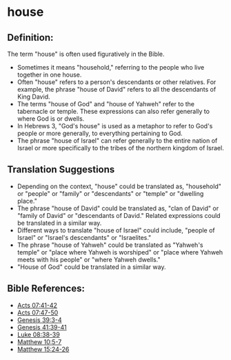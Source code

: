# house #

## Definition: ##

The term "house" is often used figuratively in the Bible. 

* Sometimes it means "household," referring to the people who live together in one house.
* Often "house" refers to a person's descendants or other relatives. For example, the phrase "house of David" refers to all the descendants of King David.
* The terms "house of God" and "house of Yahweh" refer to the tabernacle or temple. These expressions can also refer generally to where God is or dwells.
* In Hebrews 3, "God's house" is used as a metaphor to refer to God's people or more generally, to everything pertaining to God.
* The phrase "house of Israel" can refer generally to the entire nation of Israel or more specifically to the tribes of the northern kingdom of Israel.

## Translation Suggestions ##

* Depending on the context, "house" could be translated as, "household" or "people" or "family" or "descendants" or "temple" or "dwelling place."
* The phrase "house of David" could be translated as, "clan of David" or "family of David" or "descendants of David." Related expressions could be translated in a similar way.
* Different ways to translate "house of Israel" could include, "people of Israel" or "Israel's descendants" or "Israelites."
* The phrase "house of Yahweh" could be translated as "Yahweh's temple" or "place where Yahweh is worshiped" or "place where Yahweh meets with his people" or "where Yahweh dwells."
* "House of God" could be translated in a similar way.



## Bible References: ##

* [Acts 07:41-42](en/tn/act/help/07/41)
* [Acts 07:47-50](en/tn/act/help/07/47)
* [Genesis 39:3-4](en/tn/gen/help/39/03)
* [Genesis 41:39-41](en/tn/gen/help/41/39)
* [Luke 08:38-39](en/tn/luk/help/08/38)
* [Matthew 10:5-7](en/tn/mat/help/10/05)
* [Matthew 15:24-26](en/tn/mat/help/15/24)